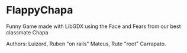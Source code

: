 # FlappyChapa
Funny Game made with LibGDX using the Face and Fears from our best classmate Chapa

Authors: Luizord, Ruben "on rails" Mateus, Rute "root" Carrapato.

